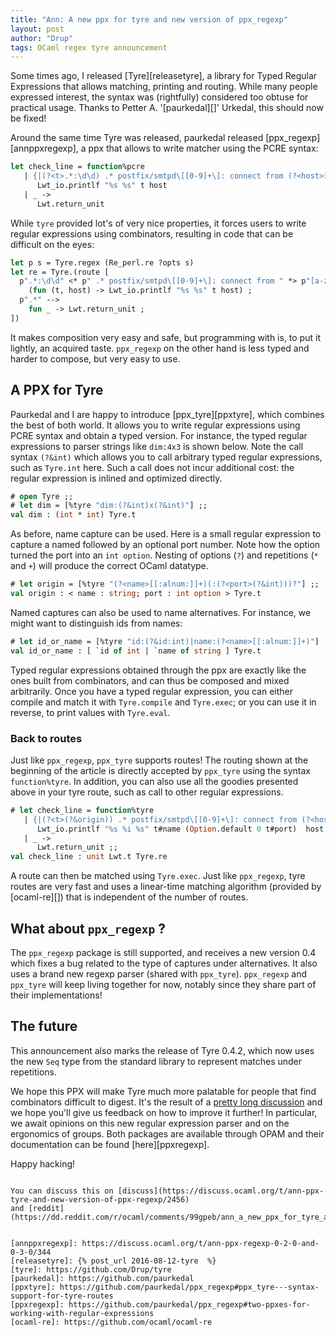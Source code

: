 ```yaml
---
title: "Ann: A new ppx for tyre and new version of ppx_regexp"
layout: post
author: "Drup"
tags: OCaml regex tyre announcement
---
```


Some times ago, I released [Tyre][releasetyre], 
a library for Typed Regular Expressions
that allows matching, printing and routing. While many people expressed interest,
the syntax was (rightfully) considered too obtuse for practical usage.
Thanks to Petter A. '[paurkedal][]' Urkedal, this should now be fixed!
<!--more-->

Around the same time Tyre was released, paurkedal released [ppx_regexp][annppxregexp], a ppx that allows to write matcher using the PCRE syntax:

```ocaml
let check_line = function%pcre
   | {|(?<t>.*:\d\d) .* postfix/smtpd\[[0-9]+\]: connect from (?<host>[a-z0-9.-]+)|} ->
      Lwt_io.printlf "%s %s" t host
   | _ ->
      Lwt.return_unit
```

While `tyre` provided lot's of very nice properties, it forces users
to write regular expressions using combinators, resulting in code
that can be difficult on the eyes:

```ocaml
let p s = Tyre.regex (Re_perl.re ?opts s)
let re = Tyre.(route [
  p".*:\d\d" <* p" .* postfix/smtpd\[[0-9]+\]: connect from " *> p"[a-z0-9.-]+" -->
    (fun (t, host) -> Lwt_io.printlf "%s %s" t host) ;
  p".*" --> 
    fun _ -> Lwt.return_unit ;
])
```

It makes composition very easy and safe, but programming with is, to put it
lightly, an acquired taste. `ppx_regexp` on the other hand is less typed and
harder to compose, but very easy to use.

## A PPX for Tyre

Paurkedal and I are happy to introduce [ppx_tyre][ppxtyre], which combines
the best of both world. It allows you to write regular expressions
using PCRE syntax and obtain a typed version. For instance, the
typed regular expressions to parser strings like `dim:4x3` is shown below.
Note the call syntax `(?&int)` which allows you to call arbitrary typed regular expressions, such as `Tyre.int` here. Such a call does not incur additional cost: 
the regular expression is inlined and optimized directly.

```ocaml
# open Tyre ;;
# let dim = [%tyre "dim:(?&int)x(?&int)"] ;;
val dim : (int * int) Tyre.t
```

As before, name capture can be used. Here is a small regular expression
to capture a named followed by an optional port number.
Note how the option turned the port into an `int option`. Nesting of options (`?`)
and repetitions (`*` and `+`) will produce the correct OCaml datatype.

```ocaml
# let origin = [%tyre "(?<name>[[:alnum:]]+)(:(?<port>(?&int)))?"] ;;
val origin : < name : string; port : int option > Tyre.t 
```

Named captures can also be used to name alternatives. For instance, we might
want to distinguish ids from names:

```ocaml
# let id_or_name = [%tyre "id:(?&id:int)|name:(?<name>[[:alnum:]]+)"] ;;
val id_or_name : [ `id of int | `name of string ] Tyre.t
```

Typed regular expressions obtained through the ppx are exactly like the ones
built from combinators, and can thus be composed and mixed arbitrarily.
Once you have a typed regular expression, you can either compile and match it 
with `Tyre.compile` and `Tyre.exec`; or you can use it in reverse, to print
values with `Tyre.eval`.

### Back to routes

Just like `ppx_regexp`, `ppx_tyre` supports routes!
The routing shown at the beginning of the article is directly accepted by
`ppx_tyre` using the syntax `function%tyre`. 
In addition, you can also use all the goodies presented above in your tyre
route, such as call to other regular expressions.

```ocaml
# let check_line = function%tyre
   | {|(?<t>(?&origin)) .* postfix/smtpd\[[0-9]+\]: connect from (?<host>[a-z0-9.-]+)|} ->
      Lwt_io.printlf "%s %i %s" t#name (Option.default 0 t#port)  host
   | _ ->
      Lwt.return_unit ;;
val check_line : unit Lwt.t Tyre.re
```

A route can then be matched using `Tyre.exec`. Just like `ppx_regexp`, tyre routes
are very fast and uses a linear-time matching algorithm (provided by [ocaml-re][]) 
that is independent of the number of routes.

## What about `ppx_regexp` ?

The `ppx_regexp` package is still supported, and receives a new version 0.4 which fixes a bug related to the type of captures under alternatives. It also
uses a brand new regexp parser (shared with `ppx_tyre`).
`ppx_regexp` and `ppx_tyre` will keep living together for now, notably since
they share part of their implementations!

## The future 

This announcement also marks the release of Tyre 0.4.2, 
which now uses the new `Seq` type from the standard library to represent matches
under repetitions.

We hope this PPX will make Tyre much more palatable for people that find
combinators difficult to digest. It's the result of a [pretty long discussion](https://github.com/paurkedal/ppx_regexp/issues/2) and we hope you'll give us feedback
on how to improve it further! In particular, we await opinions on this
new regular expression parser and on the ergonomics of groups.
Both packages are available through OPAM and their documentation can
be found [here][ppxregexp].

Happy hacking!

~~~~~

You can discuss this on [discuss](https://discuss.ocaml.org/t/ann-ppx-tyre-and-new-version-of-ppx-regexp/2456)
and [reddit](https://dd.reddit.com/r/ocaml/comments/99gpeb/ann_a_new_ppx_for_tyre_and_new_version_of_ppx/).


[annppxregexp]: https://discuss.ocaml.org/t/ann-ppx-regexp-0-2-0-and-0-3-0/344
[releasetyre]: {% post_url 2016-08-12-tyre  %}
[tyre]: https://github.com/Drup/tyre
[paurkedal]: https://github.com/paurkedal
[ppxtyre]: https://github.com/paurkedal/ppx_regexp#ppx_tyre---syntax-support-for-tyre-routes
[ppxregexp]: https://github.com/paurkedal/ppx_regexp#two-ppxes-for-working-with-regular-expressions
[ocaml-re]: https://github.com/ocaml/ocaml-re
